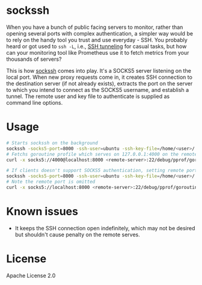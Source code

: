 sockssh
====

When you have a bunch of public facing servers to monitor, rather than opening several ports with complex authentication, a simpler way would be to rely on the handy tool you trust and use everyday - SSH. You probably heard or got used to `ssh -L`, i.e., [SSH tunneling](https://www.ssh.com/ssh/tunneling/example) for casual tasks, but how can your monitoring tool like Prometheus use it to fetch metrics from your thousands of servers?

This is how [sockssh](https://github.com/getlantern/sockssh) comes into play. It's a SOCKS5 server listening on the local port. When new proxy requests come in, it creates SSH connection to the destination server (if not already exists), extracts the port on the server to which you intend to connect as the SOCKS5 username, and establish a tunnel. The remote user and key file to authenticate is supplied as command line options.

# Usage

```sh
# Starts sockssh on the background
sockssh -socks5-port=8000 -ssh-user=ubuntu -ssh-key-file=/home/<user>/.ssh/id_rsa &
# Fetchs goroutine profile which serves on 127.0.0.1:4000 on the remote server
curl -x socks5://4000@localhost:8000 <remote-server>:22/debug/pprof/goroutine?debug=1

# If clients doesn't support SOCKS5 authentication, setting remote port as command line option
sockssh -socks5-port=8000 -ssh-user=ubuntu -ssh-key-file=/home/<user>/.ssh/id_rsa -remote-port=4000 &
# Note the remote port is omitted
curl -x socks5://localhost:8000 <remote-server>:22/debug/pprof/goroutine?debug=1
```

# Known issues

* It keeps the SSH connection open indefinitely, which may not be desired but shouldn't cause penalty on the remote serves.


# License

Apache License 2.0
